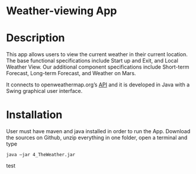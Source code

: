# Weather-viewing App 

# Description

This app allows users to view the current weather in their current location. The base functional specifications include Start up and Exit, and Local Weather View. Our additional component specifications include Short-term Forecast, Long-term Forecast, and Weather on Mars.

 It connects to openweathermap.org’s <a href="http://openweathermap.org/api">API</a> and it is developed in Java with a Swing graphical user interface.
 
# Installation
User must have maven and java installed in order to run the App.
Download the sources on Github, unzip everything in one folder, open a terminal and type
    
    java –jar 4_TheWeather.jar
 
 test
 
 
 
 
 
 

